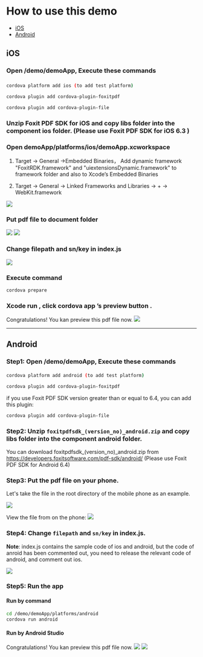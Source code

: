 <!--
# license: Licensed to the Apache Software Foundation (ASF) under one
#         or more contributor license agreements.  See the NOTICE file
#         distributed with this work for additional information
#         regarding copyright ownership.  The ASF licenses this file
#         to you under the Apache License, Version 2.0 (the
#         "License"); you may not use this file except in compliance
#         with the License.  You may obtain a copy of the License at
#
#           http://www.apache.org/licenses/LICENSE-2.0
#
#         Unless required by applicable law or agreed to in writing,
#         software distributed under the License is distributed on an
#         "AS IS" BASIS, WITHOUT WARRANTIES OR CONDITIONS OF ANY
#         KIND, either express or implied.  See the License for the
#         specific language governing permissions and limitations
#         under the License.
-->

# How to use this demo

- [iOS](#ios)
- [Android](#android)

## iOS

### Open /demo/demoApp, Execute these commands

###
```bash
cordova platform add ios (to add test platform)

cordova plugin add cordova-plugin-foxitpdf

cordova plugin add cordova-plugin-file
```

### Unzip Foxit PDF SDK for iOS and copy libs folder into the component ios folder. (Please use Foxit PDF SDK for iOS 6.3 )

### Open demoApp/platforms/ios/demoApp.xcworkspace

1. Target -> General ->Embedded Binaries， Add dynamic framework "FoxitRDK.framework" and "uiextensionsDynamic.framework" to framework folder and also to Xcode’s Embedded Binaries

2. Target -> General -> Linked Frameworks and Libraries -> + -> WebKit.framework

![](https://raw.githubusercontent.com/foxitsoftware/cordova-plugin-foxitpdf/master/demo/readmeimg/cordovademo1.png)

### Put pdf file to document folder
![](https://raw.githubusercontent.com/foxitsoftware/cordova-plugin-foxitpdf/master/demo/readmeimg/cordovademo2.png)
![](https://raw.githubusercontent.com/foxitsoftware/cordova-plugin-foxitpdf/master/demo/readmeimg/cordovademo3.jpg)


### Change filepath and sn/key in index.js
![](https://raw.githubusercontent.com/foxitsoftware/cordova-plugin-foxitpdf/master/demo/readmeimg/cordovademo4.png)


### Execute command
```bash
cordova prepare
```

### Xcode run  , click cordova app ’s  preview button .
Congratulations! You kan preview this pdf file now.
![](https://raw.githubusercontent.com/foxitsoftware/cordova-plugin-foxitpdf/master/demo/readmeimg/cordovademo5.jpg)

***

## Android

### Step1: Open /demo/demoApp, Execute these commands

#### 
```bash
cordova platform add android (to add test platform)

cordova plugin add cordova-plugin-foxitpdf
```

if you use Foxit PDF SDK version greater than or equal to 6.4, you can add this plugin:
```bash
cordova plugin add cordova-plugin-file
```
### Step2: Unzip `foxitpdfsdk_(version_no)_android.zip` and copy libs folder into the component android folder.  

You can download foxitpdfsdk_(version_no)_android.zip from https://developers.foxitsoftware.com/pdf-sdk/android/ (Please use Foxit PDF SDK for Android 6.4)

### Step3: Put the pdf file on your phone.

Let's take the file in the root directory of the mobile phone as an example.

![](./readmeimg/android/cordovademo1.jpg)

View the file from on the phone:
![](./readmeimg/android/cordovademo2.jpg)

### Step4: Change `filepath` and `sn/key` in index.js.

__Note__: index.js contains the sample code of ios and android, but the code of anroid has been commented out, you need to release the relevant code of android, and comment out ios.

![](./readmeimg/android/cordovademo3.jpg)

### Step5: Run the app

#### Run by command
```bash
cd /demo/demoApp/platforms/android
cordova run android
```

#### Run by Android Studio

Congratulations! You kan preview this pdf file now.
![](./readmeimg/android/cordovademo4.jpg)
![](./readmeimg/android/cordovademo5.jpg)
